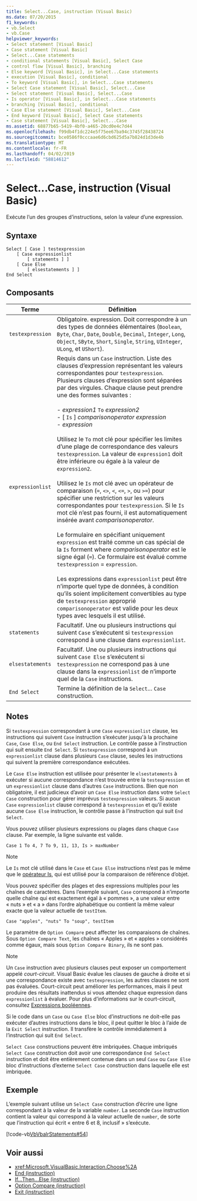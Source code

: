```yaml
---
title: Select...Case, instruction (Visual Basic)
ms.date: 07/20/2015
f1_keywords:
- vb.Select
- vb.Case
helpviewer_keywords:
- Select statement [Visual Basic]
- Case statement [Visual Basic]
- Select...Case statements
- conditional statements [Visual Basic], Select Case
- control flow [Visual Basic], branching
- Else keyword [Visual Basic], in Select...Case statements
- execution [Visual Basic], conditional
- To keyword [Visual Basic], in Select...Case statements
- Select Case statement [Visual Basic], Select...Case
- Select statement [Visual Basic], Select...Case
- Is operator [Visual Basic], in Select...Case statements
- branching [Visual Basic], conditional
- Case Else statement [Visual Basic], Select...Case
- End keyword [Visual Basic], Select Case statements
- Case statement [Visual Basic], Select...Case
ms.assetid: 68877b65-5419-4bf0-a465-20cd0e4c7d44
ms.openlocfilehash: f99db4f1dc224e5f75ee67ba94c3745f28438724
ms.sourcegitcommit: bce0586f0cccaae6d6cbd625d5a7b824d1d3de4b
ms.translationtype: MT
ms.contentlocale: fr-FR
ms.lasthandoff: 04/02/2019
ms.locfileid: "58814612"
---
```

# <a name="selectcase-statement-visual-basic"></a>Select...Case, instruction (Visual Basic)
Exécute l’un des groupes d’instructions, selon la valeur d’une expression.  
  
## <a name="syntax"></a>Syntaxe  
  
```  
Select [ Case ] testexpression  
    [ Case expressionlist  
        [ statements ] ]  
    [ Case Else  
        [ elsestatements ] ]  
End Select  
```  
  
## <a name="parts"></a>Composants  
  
|Terme|Définition|  
|---|---|  
|`testexpression`|Obligatoire. expression. Doit correspondre à un des types de données élémentaires (`Boolean`, `Byte`, `Char`, `Date`, `Double`, `Decimal`, `Integer`, `Long`, `Object`, `SByte`, `Short`, `Single`, `String`, `UInteger`, `ULong`, et `UShort`).|  
|`expressionlist`|Requis dans un `Case` instruction. Liste des clauses d’expression représentant les valeurs correspondantes pour `testexpression`. Plusieurs clauses d’expression sont séparées par des virgules. Chaque clause peut prendre une des formes suivantes :<br /><br /> -   *expression1* `To` *expression2*<br />-   [ `Is` ] *comparisonoperator* *expression*<br />-   *expression*<br /><br /> Utilisez le `To` mot clé pour spécifier les limites d’une plage de correspondance des valeurs `testexpression`. La valeur de `expression1` doit être inférieure ou égale à la valeur de `expression2`.<br /><br /> Utilisez le `Is` mot clé avec un opérateur de comparaison (`=`, `<>`, `<`, `<=`, `>`, ou `>=`) pour spécifier une restriction sur les valeurs correspondantes pour `testexpression`. Si le `Is` mot clé n’est pas fourni, il est automatiquement insérée avant *comparisonoperator*.<br /><br /> Le formulaire en spécifiant uniquement `expression` est traité comme un cas spécial de la `Is` forment where *comparisonoperator* est le signe égal (`=`). Ce formulaire est évalué comme `testexpression`  =  `expression`.<br /><br /> Les expressions dans `expressionlist` peut être n’importe quel type de données, à condition qu’ils soient implicitement convertibles au type de `testexpression` approprié `comparisonoperator` est valide pour les deux types avec lesquels il est utilisé.|  
|`statements`|Facultatif. Une ou plusieurs instructions qui suivent `Case` s’exécutent si `testexpression` correspond à une clause dans `expressionlist`.|  
|`elsestatements`|Facultatif. Une ou plusieurs instructions qui suivent `Case Else` s’exécutent si `testexpression` ne correspond pas à une clause dans la `expressionlist` de n’importe quel de la `Case` instructions.|  
|`End Select`|Termine la définition de la `Select`... `Case` construction.|  
  
## <a name="remarks"></a>Notes  
 Si `testexpression` correspondant à une `Case` `expressionlist` clause, les instructions qui suivent `Case` instruction s’exécuter jusqu'à la prochaine `Case`, `Case Else`, ou `End Select` instruction. Le contrôle passe à l’instruction qui suit ensuite `End Select`. Si `testexpression` correspond à un `expressionlist` clause dans plusieurs `Case` clause, seules les instructions qui suivent la première correspondance exécutées.  
  
 Le `Case Else` instruction est utilisée pour présenter le `elsestatements` à exécuter si aucune correspondance n’est trouvée entre la `testexpression` et un `expressionlist` clause dans d’autres `Case` instructions. Bien que non obligatoire, il est judicieux d’avoir un `Case Else` instruction dans votre `Select Case` construction pour gérer imprévus `testexpression` valeurs. Si aucun `Case` `expressionlist` clause correspond à `testexpression` et qu’il existe aucune `Case Else` instruction, le contrôle passe à l’instruction qui suit `End Select`.  
  
 Vous pouvez utiliser plusieurs expressions ou plages dans chaque `Case` clause. Par exemple, la ligne suivante est valide.  
  
 `Case 1 To 4, 7 To 9, 11, 13, Is > maxNumber`  
  
> [!NOTE]
>  Le `Is` mot clé utilisé dans le `Case` et `Case Else` instructions n’est pas le même que le [opérateur Is](../../../visual-basic/language-reference/operators/is-operator.md), qui est utilisé pour la comparaison de référence d’objet.  
  
 Vous pouvez spécifier des plages et des expressions multiples pour les chaînes de caractères. Dans l’exemple suivant, `Case` correspond à n’importe quelle chaîne qui est exactement égal à « pommes », a une valeur entre « nuts » et « a » dans l’ordre alphabétique ou contient la même valeur exacte que la valeur actuelle de `testItem`.  
  
 `Case "apples", "nuts" To "soup", testItem`  
  
 Le paramètre de `Option Compare` peut affecter les comparaisons de chaînes. Sous `Option Compare Text`, les chaînes « Apples » et « apples » considérés comme égaux, mais sous `Option Compare Binary`, ils ne sont pas.  
  
> [!NOTE]
>  Un `Case` instruction avec plusieurs clauses peut exposer un comportement appelé *court-circuit*. Visual Basic évalue les clauses de gauche à droite et si une correspondance existe avec `testexpression`, les autres clauses ne sont pas évaluées. Court-circuit peut améliorer les performances, mais il peut produire des résultats inattendus si vous attendez chaque expression dans `expressionlist` à évaluer. Pour plus d’informations sur le court-circuit, consultez [Expressions booléennes](../../../visual-basic/programming-guide/language-features/operators-and-expressions/boolean-expressions.md).  
  
 Si le code dans un `Case` ou `Case Else` bloc d’instructions ne doit-elle pas exécuter d’autres instructions dans le bloc, il peut quitter le bloc à l’aide de la `Exit Select` instruction. Il transfère le contrôle immédiatement à l’instruction qui suit `End Select`.  
  
 `Select Case` constructions peuvent être imbriquées. Chaque imbriqués `Select Case` construction doit avoir une correspondance `End Select` instruction et doit être entièrement contenue dans un seul `Case` ou `Case Else` bloc d’instructions d’externe `Select Case` construction dans laquelle elle est imbriquée.  
  
## <a name="example"></a>Exemple  
 L’exemple suivant utilise un `Select Case` construction d’écrire une ligne correspondant à la valeur de la variable `number`. La seconde `Case` instruction contient la valeur qui correspond à la valeur actuelle de `number`, de sorte que l’instruction qui écrit « entre 6 et 8, inclusif » s’exécute.  
  
 [!code-vb[VbVbalrStatements#54](~/samples/snippets/visualbasic/VS_Snippets_VBCSharp/VbVbalrStatements/VB/Class1.vb#54)]  
  
## <a name="see-also"></a>Voir aussi

- <xref:Microsoft.VisualBasic.Interaction.Choose%2A>
- [End (instruction)](../../../visual-basic/language-reference/statements/end-statement.md)
- [If...Then...Else (instruction)](../../../visual-basic/language-reference/statements/if-then-else-statement.md)
- [Option Compare (instruction)](../../../visual-basic/language-reference/statements/option-compare-statement.md)
- [Exit (instruction)](../../../visual-basic/language-reference/statements/exit-statement.md)
